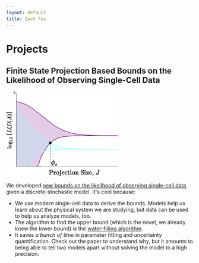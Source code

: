```yaml
---
layout: default
title: Zach Fox 
---
```

# Projects

## Finite State Projection Based Bounds on the Likelihood of Observing Single-Cell Data
<img src="/assets/samdps.png" alt="likelihood bounds" width="300">

 We developed [new bounds on the likelihood of observing single-cell data](http://aip.scitation.org/doi/full/10.1063/1.4960505) given a discrete-stochastic model. It's cool because:

- We use modern single-cell data to derive the bounds. Models help us learn about the physical system we are studying, but data can be used to help us analyze models, too. 
- The algorithm to find the upper bound (which is the novel, we already knew the lower bound) is the [water-filling algorithm](https://en.wikipedia.org/wiki/Water_filling_algorithm). 
- It saves _a bunch of time_ in parameter fitting and uncertainty quantification. Check out the paper to understand why, but it amounts to being able to tell two models apart without solving the model to a high precision. 
 




